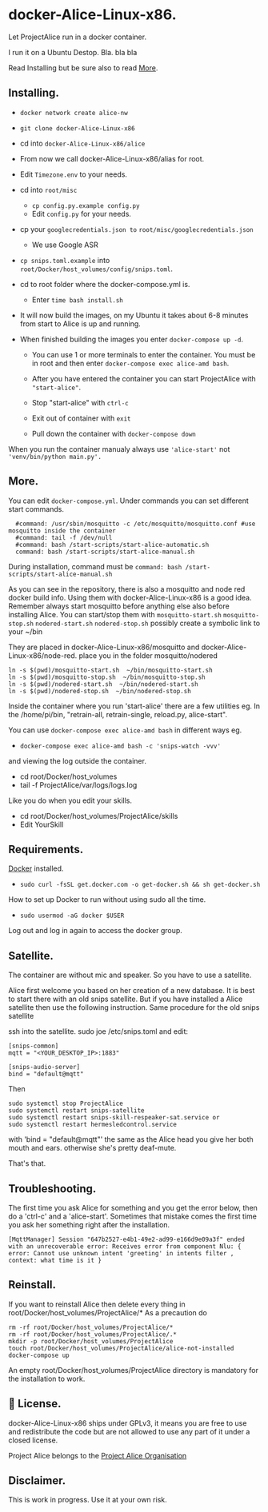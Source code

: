 # docker-Alice-Linux-x86.
Let ProjectAlice run in a docker container.

I run it on a Ubuntu Destop.
Bla. bla bla

Read Installing but be sure also to read [More](#more).

## Installing.
- `docker network create alice-nw`
- `git clone docker-Alice-Linux-x86`
- cd into `docker-Alice-Linux-x86/alice`
- From now we call docker-Alice-Linux-x86/alias for root.
- Edit `Timezone.env` to your needs.
- cd into `root/misc`
  - `cp config.py.example config.py`
  - Edit `config.py` for your needs.
- cp your `googlecredentials.json to` `root/misc/googlecredentials.json`
  - We use Google ASR
- `cp snips.toml.example` into `root/Docker/host_volumes/config/snips.toml`.
- cd to root folder where the docker-compose.yml is.
  - Enter `time bash install.sh`

- It will now build the images, on my Ubuntu it takes about 6-8 minutes from start to Alice is up and running.
- When finished building the images you enter `docker-compose up -d`.
  - You can use 1 or more terminals to enter the container.
    You must be in root and then enter `docker-compose exec alice-amd bash`.

  - After you have entered the container you can start ProjectAlice with `"start-alice"`.
  - Stop "start-alice" with `ctrl-c`
  - Exit out of container with `exit`
  - Pull down the container with `docker-compose down`

When you run the container manualy always use `'alice-start'` not `'venv/bin/python main.py'.`

## More.
You can edit `docker-compose.yml`.
Under commands you can set different start commands.
```
  #command: /usr/sbin/mosquitto -c /etc/mosquitto/mosquitto.conf #use mosquitto inside the container
  #command: tail -f /dev/null
  #command: bash /start-scripts/start-alice-automatic.sh
  command: bash /start-scripts/start-alice-manual.sh
```
During installation, command must be `command: bash /start-scripts/start-alice-manual.sh`

As you can see in the repository, there is also a mosquitto and node red docker build info.
Using them with docker-Alice-Linux-x86 is a good idea.
Remember always start mosquitto before anything else also before installing Alice.
You can start/stop them with
  `mosquitto-start.sh` `mosquitto-stop.sh`
  `nodered-start.sh` `nodered-stop.sh`
  possibly create a symbolic link to your ~/bin

They are placed in docker-Alice-Linux-x86/mosquitto and docker-Alice-Linux-x86/node-red.
  place you in the folder mosquitto/nodered
  ```
  ln -s $(pwd)/mosquitto-start.sh  ~/bin/mosquitto-start.sh
  ln -s $(pwd)/mosquitto-stop.sh  ~/bin/mosquitto-stop.sh
  ln -s $(pwd)/nodered-start.sh  ~/bin/nodered-start.sh
  ln -s $(pwd)/nodered-stop.sh  ~/bin/nodered-stop.sh
  ```

Inside the container where you run 'start-alice' there are a few utilities eg.
In the /home/pi/bin, "retrain-all, retrain-single, reload.py, alice-start".

You can use `docker-compose exec alice-amd bash` in different ways eg.
- `docker-compose exec alice-amd bash -c 'snips-watch -vvv'`

and viewing the log outside the container.
  - cd root/Docker/host_volumes
  - tail -f ProjectAlice/var/logs/logs.log

Like you do when you edit your skills.
- cd root/Docker/host_volumes/ProjectAlice/skills
- Edit YourSkill

## Requirements.
[Docker](https://www.docker.com/) installed.

- `sudo curl -fsSL get.docker.com -o get-docker.sh && sh get-docker.sh`

How to set up Docker to run without using sudo all the time.

 - `sudo usermod -aG docker $USER`

Log out and log in again to access the docker group.


## Satellite.
The container are without mic and speaker.
So you have to use a satellite.

Alice first welcome you based on her creation of a new database.
It is best to start there with an old snips satellite.
But if you have installed a Alice satellite then use the following instruction.
Same procedure for the old snips satellite

ssh into the satellite.
sudo joe /etc/snips.toml and edit:

>
    [snips-common]
    mqtt = "<YOUR_DESKTOP_IP>:1883"

    [snips-audio-server]
    bind = "default@mqtt"

Then
>
    sudo systemctl stop ProjectAlice
    sudo systemctl restart snips-satellite
    sudo systemctl restart snips-skill-respeaker-sat.service or
    sudo systemctl restart hermesledcontrol.service

with 'bind = "default@mqtt"' the same as the Alice head you give her both mouth and ears. otherwise she's pretty deaf-mute.

That's that.

## Troubleshooting.
The first time you ask Alice for something and you get the error below, then do a 'ctrl-c' and a 'alice-start'.
Sometimes that mistake comes the first time you ask her something right after the installation.

`[MqttManager] Session "647b2527-e4b1-49e2-ad99-e166d9e09a3f" ended with an unrecoverable error: Receives error from component Nlu: { error: Cannot use unknown intent 'greeting' in intents filter
, context: what time is it }`

## Reinstall.
If you want to reinstall Alice then delete every thing in root/Docker/host_volumes/ProjectAlice/*
As a precaution do
```
rm -rf root/Docker/host_volumes/ProjectAlice/*
rm -rf root/Docker/host_volumes/ProjectAlice/.*
mkdir -p root/Docker/host_volumes/ProjectAlice
touch root/Docker/host_volumes/ProjectAlice/alice-not-installed
docker-compose up
```
An empty root/Docker/host_volumes/ProjectAlice directory is mandatory for the installation to work.

## 📜 License.
docker-Alice-Linux-x86 ships under GPLv3, it means you are free to use and redistribute the code but are not allowed to use any part of it under a closed license.

Project Alice belongs to the [Project Alice Organisation](https://docs.projectalice.io/)

## Disclaimer.
This is work in progress. Use it at your own risk.

